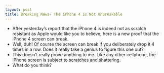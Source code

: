```yaml
---
layout: post
title: Breaking News- The iPhone 4 is Not Unbreakable
---
```

* After yesterday’s report that the iPhone 4 is indeed not as scratch resistant as Apple would like you to believe, here is a new proof that the iPhone 4 screen can break.
* Well, duh! Of course the screen can break if you deliberately drop it 4 times in a row. Does it really take a genius to figure this one out?
* This doesn’t really prove anything to me. Like any other cellphone, the iPhone screen is subject to scratches and shattering.
* What do you think?

